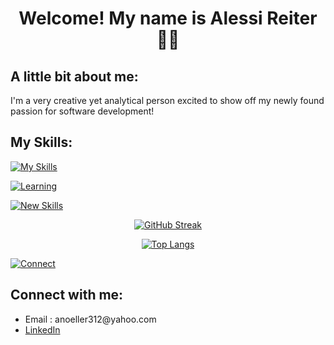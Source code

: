 <div align="center">

<h1> Welcome!  My name is Alessi Reiter 👩‍💻</h1>

</div>

<div>

<h2> A little bit about me: </h2>
<p> I'm a very creative yet analytical person excited to show off my newly found passion for software development!</p>

</div>

<!-- My Skills -->
<h2> My Skills: </h2>
<div>

[![My Skills](https://skillicons.dev/icons?i=css,eclipse,git,github,html,java,js,py,sqlite,vscode)](https://skillicons.dev)

</div>

<!-- Currently learning skills -->
<div>

<!-- <h2> I'm currently learning: </h2> -->

[![Learning](https://skillicons.dev/icons?i=react)](https://skillicons.dev)

</div>

<!-- Want to learn skills -->
<div>

<!-- <h2> I want to learn: </h2> -->

[![New Skills](https://skillicons.dev/icons?i=angular,bootstrap,django)](https://skillicons.dev)

</div>

<!-- Github Stats -->
<div align="center">
  
[![GitHub Streak](https://streak-stats.demolab.com?user=anoeller&theme=blue-green)](https://git.io/streak-stats)

[![Top Langs](https://github-readme-stats.vercel.app/api/top-langs/?username=anoeller)](https://github.com/anoeller/github-readme-stats)

</div>

<!-- Connection Links -->
<div>

[![Connect](https://skillicons.dev/icons?i=linkedin)](https://skillicons.dev)

<h2> Connect with me: </h2>
<ul>
   <li> Email : anoeller312@yahoo.com </li>
   <li> <a href="https://www.linkedin.com/in/alessi-reiter/" target="_blank">LinkedIn</a> </li>
</ul>
</div>
